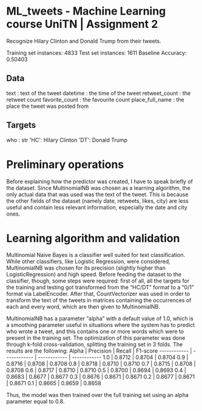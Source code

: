 # ML_tweets - Machine Learning course UniTN | Assignment 2
Recognize Hilary Clinton and Donald Trump from their tweets.

Training set instances: 4833
Test set instances: 1611
Baseline Accuracy: 0.50403


Data
-------
text : text of the tweet
datetime : the time of the tweet
retweet_count : the retweet count
favorite_count : the favourite count
place_full_name : the place the tweet was posted from


Targets
-------
who : str
'HC': Hilary Clinton
'DT': Donald Trump

# Preliminary operations
Before explaining how the predictor was created, I have to speak briefly of the dataset. Since
MultinomialNB was chosen as a learning algorithm, the only actual data that was used was
the text of the tweet. This is because the other fields of the dataset (namely date, retweets,
likes, city) are less useful and contain less relevant information, especially the date and city
ones.

# Learning algorithm and validation
Multinomial Naive Bayes is a classifier well suited for text classification. While other
classifiers, like Logistic Regression, were considered, MultinomialNB was chosen for its
precision (slightly higher than LogisticRegression) and high speed. Before feeding the
dataset to the classifier, though, some steps were required: first of all, all the targets for the
training and testing got transformed from the “HC/DT” format to a “0/1” format via
LabelEncoder. After that, CountVectorizer was used in order to transform the text of the
tweets in matrices containing the occurrences of each and every word, which are then given
to MultinomialNB.

MultinomialNB has a parameter “alpha” with a default value of 1.0, which is a smoothing
parameter useful in situations where the system has to predict who wrote a tweet, and this
contains one or more words which were to present in the training set. The optimization of
this parameter was done through k-fold cross-validation, splitting the training set in 3 folds.
The results are the following:
Alpha | Precision | Recall  |  F1-score
------------ | ------------ | ------------ | ------------
1.0 | 0.8712 | 0.8704 | 0.8704
0.9 | 0.8716 | 0.8708 | 0.8708
0.8 | 0.8718 | 0.8710 | 0.8710
0.7 | 0.8715 | 0.8708 | 0.8708
0.6 | 0.8717 | 0.8710 | 0.8710
0.5 | 0.8700 | 0.8694 | 0.8693
0.4 | 0.8683 | 0.8677 | 0.8677
0.3 | 0.8676 | 0.8671 | 0.8671
0.2 | 0.8677 | 0.8671 | 0.8671
0.1 | 0.8665 | 0.8659 | 0.8658

Thus, the model was then trained over the full training set using an alpha parameter equal to
0.8.

